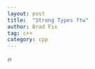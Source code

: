 ```yaml
---
layout: post
title:  "Strong Types ftw"
author: Brad Fix
tag: c++
category: cpp
---
```


:fire:
